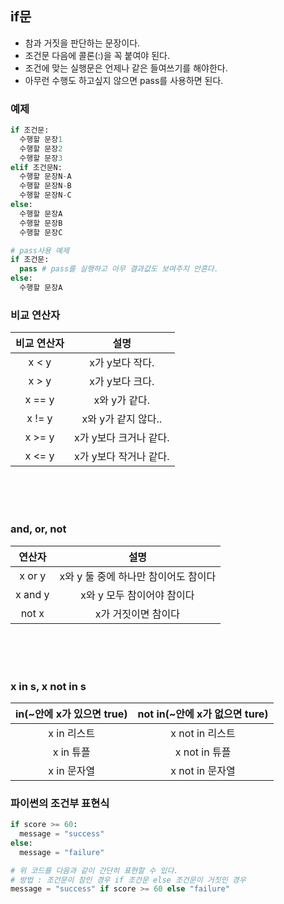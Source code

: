 ## if문
* 참과 거짓을 판단하는 문장이다.
* 조건문 다음에 콜론(:)을 꼭 붙여야 된다.
* 조건에 맞는 실행문은 언제나 같은 들여쓰기를 해야한다.
* 아무런 수행도 하고싶지 않으면 pass를 사용하면 된다.
### 예제
```python
if 조건문:
  수행할 문장1
  수행할 문장2
  수행할 문장3
elif 조건문N:
  수행할 문장N-A
  수행할 문장N-B
  수행할 문장N-C
else:
  수행할 문장A
  수행할 문장B
  수행할 문장C

# pass사용 예제
if 조건문:
  pass # pass를 실행하고 아무 결과값도 보여주지 안흔다.
else:
  수행할 문장A
```
### 비교 연산자
비교 연산자 | 설명
:---:|:---:
x < y | x가 y보다 작다.
x > y | x가 y보다 크다.
x == y | x와 y가 같다.
x != y | x와 y가 같지 않다..
x >= y | x가 y보다 크거나 같다.
x <= y | x가 y보다 작거나 같다.

<br>
<br>
<br>

### and, or, not
연산자 | 설명
:---:|:---:
x or y | x와 y 둘 중에 하나만 참이어도 참이다
x and y | x와 y 모두 참이어야 참이다
not x | x가 거짓이면 참이다

<br>
<br>
<br>

### x in s, x not in s
in(~안에 x가 있으면 true) | not in(~안에 x가 없으면 ture)
:---:|:---:
x in 리스트 | x not in 리스트
x in 튜플 | x not in 튜플
x in 문자열 | x not in 문자열

### 파이썬의 조건부 표현식
```python
if score >= 60:
  message = "success"
else:
  message = "failure"

# 위 코드를 다음과 같이 간단히 표현할 수 있다.
# 방법 : 조건문이 참인 경우 if 조건문 else 조건문이 거짓인 경우
message = "success" if score >= 60 else "failure"
```
